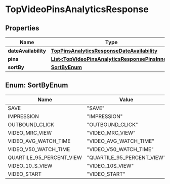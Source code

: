 

# TopVideoPinsAnalyticsResponse


## Properties

| Name | Type | Description | Notes |
|------------ | ------------- | ------------- | -------------|
|**dateAvailability** | [**TopPinsAnalyticsResponseDateAvailability**](TopPinsAnalyticsResponseDateAvailability.md) |  |  [optional] |
|**pins** | [**List&lt;TopVideoPinsAnalyticsResponsePinsInner&gt;**](TopVideoPinsAnalyticsResponsePinsInner.md) |  |  [optional] |
|**sortBy** | [**SortByEnum**](#SortByEnum) |  |  [optional] |



## Enum: SortByEnum

| Name | Value |
|---- | -----|
| SAVE | &quot;SAVE&quot; |
| IMPRESSION | &quot;IMPRESSION&quot; |
| OUTBOUND_CLICK | &quot;OUTBOUND_CLICK&quot; |
| VIDEO_MRC_VIEW | &quot;VIDEO_MRC_VIEW&quot; |
| VIDEO_AVG_WATCH_TIME | &quot;VIDEO_AVG_WATCH_TIME&quot; |
| VIDEO_V50_WATCH_TIME | &quot;VIDEO_V50_WATCH_TIME&quot; |
| QUARTILE_95_PERCENT_VIEW | &quot;QUARTILE_95_PERCENT_VIEW&quot; |
| VIDEO_10_S_VIEW | &quot;VIDEO_10S_VIEW&quot; |
| VIDEO_START | &quot;VIDEO_START&quot; |



